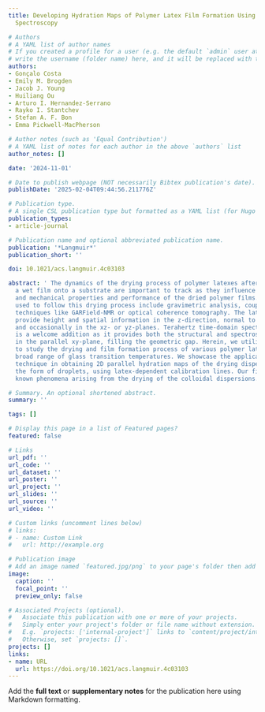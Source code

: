 ```yaml
---
title: Developing Hydration Maps of Polymer Latex Film Formation Using Terahertz Time-Domain
  Spectroscopy

# Authors
# A YAML list of author names
# If you created a profile for a user (e.g. the default `admin` user at `content/authors/admin/`), 
# write the username (folder name) here, and it will be replaced with their full name and linked to their profile.
authors:
- Gonçalo Costa
- Emily M. Brogden
- Jacob J. Young
- Huiliang Ou
- Arturo I. Hernandez-Serrano
- Rayko I. Stantchev
- Stefan A. F. Bon
- Emma Pickwell-MacPherson

# Author notes (such as 'Equal Contribution')
# A YAML list of notes for each author in the above `authors` list
author_notes: []

date: '2024-11-01'

# Date to publish webpage (NOT necessarily Bibtex publication's date).
publishDate: '2025-02-04T09:44:56.211776Z'

# Publication type.
# A single CSL publication type but formatted as a YAML list (for Hugo requirements).
publication_types:
- article-journal

# Publication name and optional abbreviated publication name.
publication: '*Langmuir*'
publication_short: ''

doi: 10.1021/acs.langmuir.4c03103

abstract: ' The dynamics of the drying process of polymer latexes after casting as
  a wet film onto a substrate are important to track as they influence the physical
  and mechanical properties and performance of the dried polymer films. Current methods
  used to follow this drying process include gravimetric analysis, coupled with advanced
  techniques like GARField-NMR or optical coherence tomography. The latter two methods
  provide height and spatial information in the z-direction, normal to the substrate,
  and occasionally in the xz- or yz-planes. Terahertz time-domain spectroscopy (THz-TDS)
  is a welcome addition as it provides both the structural and spectroscopic information
  in the parallel xy-plane, filling the geometric gap. Herein, we utilize THz-TDS
  to study the drying and film formation process of various polymer latexes with a
  broad range of glass transition temperatures. We showcase the applicability of this
  technique in obtaining 2D parallel hydration maps of the drying dispersions, in
  the form of droplets, using latex-dependent calibration lines. Our findings display
  known phenomena arising from the drying of the colloidal dispersions. '

# Summary. An optional shortened abstract.
summary: ''

tags: []

# Display this page in a list of Featured pages?
featured: false

# Links
url_pdf: ''
url_code: ''
url_dataset: ''
url_poster: ''
url_project: ''
url_slides: ''
url_source: ''
url_video: ''

# Custom links (uncomment lines below)
# links:
# - name: Custom Link
#   url: http://example.org

# Publication image
# Add an image named `featured.jpg/png` to your page's folder then add a caption below.
image:
  caption: ''
  focal_point: ''
  preview_only: false

# Associated Projects (optional).
#   Associate this publication with one or more of your projects.
#   Simply enter your project's folder or file name without extension.
#   E.g. `projects: ['internal-project']` links to `content/project/internal-project/index.md`.
#   Otherwise, set `projects: []`.
projects: []
links:
- name: URL
  url: https://doi.org/10.1021/acs.langmuir.4c03103
---
```


Add the **full text** or **supplementary notes** for the publication here using Markdown formatting.

